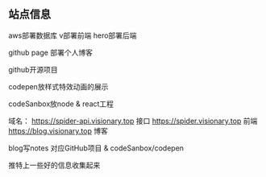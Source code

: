 ## 站点信息

aws部署数据库
v部署前端
hero部署后端


github page 部署个人博客

github开源项目

codepen放样式特效动画的展示

codeSanbox放node & react工程

域名： 
https://spider-api.visionary.top 接口
https://spider.visionary.top 前端
https://blog.visionary.top 博客

blog写notes 对应GitHub项目 & codeSanbox/codepen

推特上一些好的信息收集起来
